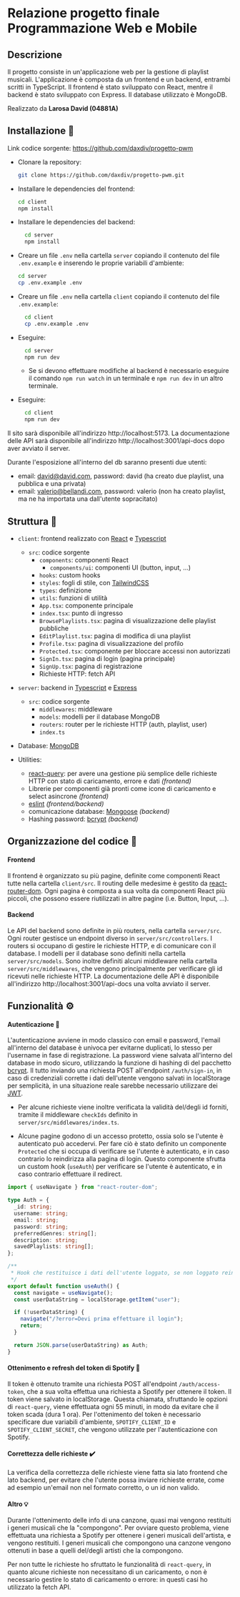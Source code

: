 # Relazione progetto finale Programmazione Web e Mobile

## Descrizione

Il progetto consiste in un'applicazione web per la gestione di playlist musicali. L'applicazione è composta da un frontend e un backend, entrambi scritti in TypeScript. Il frontend è stato sviluppato con React, mentre il backend è stato sviluppato con Express. Il database utilizzato è MongoDB.

Realizzato da **Larosa David (04881A)**

## Installazione :wrench:

Link codice sorgente: https://github.com/daxdiv/progetto-pwm

- Clonare la repository:
  ```bash
  git clone https://github.com/daxdiv/progetto-pwm.git
  ```
- Installare le dependencies del frontend:
  ```bash
  cd client
  npm install
  ```
- Installare le dependencies del backend:
  ```bash
    cd server
    npm install
  ```
- Creare un file `.env` nella cartella `server` copiando il contenuto del file `.env.example` e inserendo le proprie variabili d'ambiente:

  ```bash
  cd server
  cp .env.example .env
  ```

- Creare un file `.env` nella cartella `client` copiando il contenuto del file `.env.example`:
  ```bash
    cd client
    cp .env.example .env
  ```
- Eseguire:
  ```bash
    cd server
    npm run dev
  ```
  - Se si devono effettuare modifiche al backend è necessario eseguire il comando `npm run watch` in un terminale e `npm run dev` in un altro terminale.
- Eseguire:
  ```bash
    cd client
    npm run dev
  ```

Il sito sarà disponibile all'indirizzo http://localhost:5173.
La documentazione delle API sarà disponibile all'indirizzo http://localhost:3001/api-docs dopo aver avviato il server.

Durante l'esposizione all'interno del db saranno presenti due utenti:

- email: david@david.com, password: david (ha creato due playlist, una pubblica e una privata)
- email: valerio@bellandi.com, password: valerio (non ha creato playlist, ma ne ha importata una dall'utente sopracitato)

## Struttura :file_folder:

- `client`: frontend realizzato con [React](https://react.dev) e [Typescript](https://www.typescriptlang.org)
  - `src`: codice sorgente
    - `components`: componenti React
      - `components/ui`: componenti UI (button, input, ...)
    - `hooks`: custom hooks
    - `styles`: fogli di stile, con [TailwindCSS](https://tailwindcss.com)
    - `types`: definizione
    - `utils`: funzioni di utilità
    - `App.tsx`: componente principale
    - `index.tsx`: punto di ingresso
    - `BrowsePlaylists.tsx`: pagina di visualizzazione delle playlist pubbliche
    - `EditPlaylist.tsx`: pagina di modifica di una playlist
    - `Profile.tsx`: pagina di visualizzazione del profilo
    - `Protected.tsx`: componente per bloccare accessi non autorizzati
    - `SignIn.tsx`: pagina di login (pagina principale)
    - `SignUp.tsx`: pagina di registrazione
    - Richieste HTTP: fetch API
- `server`: backend in [Typescript](https://www.typescriptlang.org) e [Express](https://expressjs.com)
  - `src`: codice sorgente
    - `middlewares`: middleware
    - `models`: modelli per il database MongoDB
    - `routers`: router per le richieste HTTP (auth, playlist, user)
    - `index.ts`
- Database: [MongoDB](https://www.mongodb.com)

- Utilities:
  - [react-query](https://tanstack.com/query/v3/): per avere una gestione più semplice delle richieste HTTP con stato di caricamento, errore e dati _(frontend)_
  - Librerie per componenti già pronti come icone di caricamento e select asincrone _(frontend)_
  - [eslint](https://eslint.org) _(frontend/backend)_
  - comunicazione database: [Mongoose](https://mongoosejs.com) _(backend)_
  - Hashing password: [bcrypt](https://www.npmjs.com/package/bcrypt) _(backend)_

## Organizzazione del codice :file_folder:

#### Frontend

Il frontend è organizzato su più pagine, definite come componenti React tutte nella cartella `client/src`.
Il routing delle medesime è gestito da [react-router-dom](https://reactrouter.com/web/guides/quick-start).
Ogni pagina è composta a sua volta da componenti React più piccoli, che possono essere riutilizzati in altre pagine (i.e. Button, Input, ...).

#### Backend

Le API del backend sono definite in più routers, nella cartella `server/src`. Ogni router gestisce un endpoint diverso in `server/src/controllers`. I routers si occupano di gestire le richieste HTTP, e di comunicare con il database. I modelli per il database sono definiti nella cartella `server/src/models`.
Sono inoltre definiti alcuni middleware nella cartella `server/src/middlewares`, che vengono principalmente per verificare gli id ricevuti nelle richieste HTTP.
La documentazione delle API è disponibile all'indirizzo http://localhost:3001/api-docs una volta avviato il server.

## Funzionalità :gear:

#### Autenticazione :closed_lock_with_key:

L'autenticazione avviene in modo classico con email e password, l'email all'interno del database è univoca per evitarne duplicati, lo stesso per l'username in fase di registrazione. La password viene salvata all'interno del database in modo sicuro, utilizzando la funzione di hashing di del pacchetto [bcrypt](https://www.npmjs.com/package/bcrypt).
Il tutto inviando una richiesta POST all'endpoint `/auth/sign-in`, in caso di credenziali corrette i dati dell'utente vengono salvati in localStorage per semplicità, in una situazione reale sarebbe necessario utilizzare dei [JWT](https://jwt.io/introduction).

- Per alcune richieste viene inoltre verificata la validità del/degli id forniti, tramite il middleware `checkIds` definito in `server/src/middlewares/index.ts`.

- Alcune pagine godono di un accesso protetto, ossia solo se l'utente è autenticato può accedervi. Per fare ciò è stato definito un componente `Protected` che si occupa di verificare se l'utente è autenticato, e in caso contrario lo reindirizza alla pagina di login.
  Questo componente sfrutta un custom hook (`useAuth`) per verificare se l'utente è autenticato, e in caso contrario effettuare il redirect.

```typescript
import { useNavigate } from "react-router-dom";

type Auth = {
  _id: string;
  username: string;
  email: string;
  password: string;
  preferredGenres: string[];
  description: string;
  savedPlaylists: string[];
};

/**
 * Hook che restituisce i dati dell'utente loggato, se non loggato reindirizza alla pagina di login
 */
export default function useAuth() {
  const navigate = useNavigate();
  const userDataString = localStorage.getItem("user");

  if (!userDataString) {
    navigate("/?error=Devi prima effettuare il login");
    return;
  }

  return JSON.parse(userDataString) as Auth;
}
```

#### Ottenimento e refresh del token di Spotify :arrows_counterclockwise:

Il token è ottenuto tramite una richiesta POST all'endpoint `/auth/access-token`, che a sua volta effettua una richiesta a Spotify per ottenere il token. Il token viene salvato in localStorage.
Questa chiamata, sfruttando le opzioni di `react-query`, viene effettuata ogni 55 minuti, in modo da evitare che il token scada (dura 1 ora).
Per l'ottenimento del token è necessario specificare due variabili d'ambiente, `SPOTIFY_CLIENT_ID` e `SPOTIFY_CLIENT_SECRET`, che vengono utilizzate per l'autenticazione con Spotify.

#### Correttezza delle richieste :heavy_check_mark:

La verifica della correttezza delle richieste viene fatta sia lato frontend che lato backend, per evitare che l'utente possa inviare richieste errate, come ad esempio un'email non nel formato corretto, o un id non valido.

#### Altro :bulb:

Durante l'ottenimento delle info di una canzone, quasi mai vengono restituiti i generi musicali che la "compongono".
Per ovviare questo problema, viene effettuata una richiesta a Spotify per ottenere i generi musicali dell'artista, e vengono restituiti.
I generi musicali che compongono una canzone vengono ottenuti in base a quelli del/degli artisti che la compongono.

Per non tutte le richieste ho sfruttato le funzionalità di `react-query`, in quanto alcune richieste non necessitano di un caricamento, o non è necessario gestire lo stato di caricamento o errore: in questi casi ho utilizzato la fetch API.
